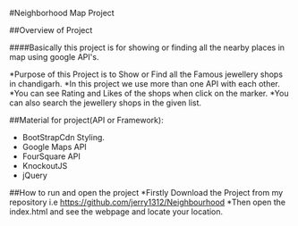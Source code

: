 #Neighborhood Map Project

##Overview of Project

####Basically this project is for showing or finding all the nearby places in map using google API's.

*Purpose of this Project is to Show or Find all the Famous jewellery shops in chandigarh.
*In this project we use more than one API with each other.
*You can see Rating and Likes of the shops when click on the marker.
*You can also search the jewellery shops in the given list.

##Material for project(API or Framework):
* BootStrapCdn Styling.
* Google Maps API
* FourSquare API
* KnockoutJS
* jQuery


##How to run and open the project
*Firstly Download the Project from my repository i.e https://github.com/jerry1312/Neighbourhood
*Then open the index.html and see the webpage and locate your location.
